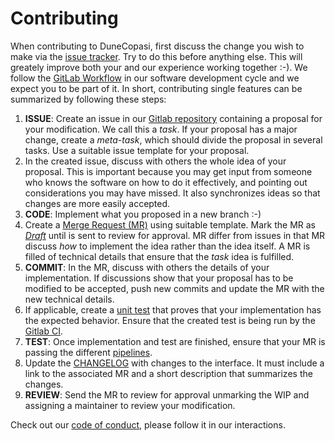 # Contributing

When contributing to DuneCopasi, first discuss the change you wish to make via the
[issue tracker](https://gitlab.dune-project.org/copasi/dune-copasi/-/issues).
Try to do this before anything else. This will greately improve both your and
our experience working together :-). We follow the
[GitLab Workflow](https://about.gitlab.com/blog/2016/10/25/gitlab-workflow-an-overview/)
in our software development cycle and we expect you to be part of it. In short,
contributing single features can be summarized by following these steps:

1. **ISSUE**: Create an issue in our
   [Gitlab repository](https://gitlab.dune-project.org/copasi/dune-copasi)
   containing a proposal for your modification. We call this a *task*. If your
   proposal has a major change, create a *meta-task*, which should divide the
   proposal in several tasks. Use a suitable issue template for your proposal.
2. In the created issue, discuss with others the whole idea of your proposal.
   This is important because you may get input from someone who knows the
   software on how to do it effectively, and pointing out considerations you may
   have missed. It also synchronizes ideas so that changes are more easily
   accepted.
3. **CODE**: Implement what you proposed in a new branch :-)
4. Create a [Merge Request (MR)](https://docs.gitlab.com/ee/user/project/merge_requests/creating_merge_requests.html)
   using suitable template. Mark the MR as
   [*Draft*](https://docs.gitlab.com/ee/user/project/merge_requests/drafts.html)
   until is sent to review for approval. MR differ from issues in that MR
   discuss *how* to implement the idea rather than the idea itself. A MR is
   filled of technical details that ensure that the *task* idea is fulfilled.
5. **COMMIT**: In the MR, discuss with others the details of your
   implementation. If discussions show that your proposal has to be modified to
   be accepted, push new commits and update the MR with the new technical
   details.
6. If applicable, create a
   [unit test](https://en.wikipedia.org/wiki/Unit_testing) that proves that your
   implementation has the expected behavior. Ensure that the created test is
   being run by the [Gitlab CI](https://about.gitlab.com/blog/2020/12/10/basics-of-gitlab-ci-updated/).
7. **TEST**: Once implementation and test are finished, ensure that your MR is
   passing the different [pipelines](https://gitlab.dune-project.org/copasi/dune-copasi/-/tree/master/.ci).
8. Update the [CHANGELOG](CHANGELOG.md) with changes to the interface. It
   must include a link to the associated MR and a short description that
   summarizes the changes.
9. **REVIEW**: Send the MR to review for approval unmarking the WIP and
   assigning a maintainer to review your modification.

Check out our [code of conduct](CODE_OF_CONDUCT.md), please follow it in our interactions.
